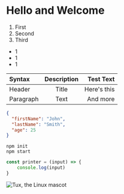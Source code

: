 # Hello and Welcome

1. First
2. Second
3. Third

* 1
* 1
* 1

| Syntax      | Description | Test Text     |
| :---        |    :----:   |          ---: |
| Header      | Title       | Here's this   |
| Paragraph   | Text        | And more      |


```json
{
  "firstName": "John",
  "lastName": "Smith",
  "age": 25
}
```

```
npm init
npm start
```

```js
const printer = (input) => {
    console.log(input)
}
```
![Tux, the Linux mascot](https://encrypted-tbn0.gstatic.com/images?q=tbn:ANd9GcR6WbYiz92XeGPh4MTn1JC2qrCTaRz_Nmx-VFtz_EhocM9B-AkWLnHznayvvTTumFyWnFs&usqp=CAU)